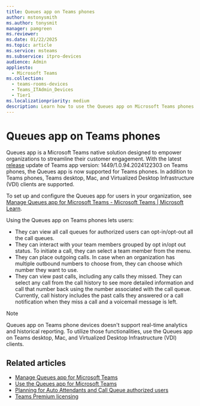 ```yaml
---
title: Queues app on Teams phones
author: mstonysmith
ms.author: tonysmit
manager: pamgreen
ms.reviewer: 
ms.date: 01/22/2025
ms.topic: article
ms.service: msteams
ms.subservice: itpro-devices
audience: Admin
appliesto: 
  - Microsoft Teams
ms.collection: 
  - teams-rooms-devices
  - Teams_ITAdmin_Devices
  - Tier1
ms.localizationpriority: medium
description: Learn how to use the Queues app on Microsoft Teams phones.
---
```

# Queues app on Teams phones

Queues app is a Microsoft Teams native solution designed to empower organizations to streamline their customer engagement. With the latest [release](https://support.microsoft.com/en-us/office/what-s-new-in-microsoft-teams-devices-eabf4d81-acdd-4b23-afa1-9ee47bb7c5e2) update of Teams app version: 1449/1.0.94.2024122303 on Teams phones, the Queues app is now supported for Teams phones. In addition to Teams phones, Teams desktop, Mac, and Virtualized Desktop Infrastructure (VDI) clients are supported.

To set up and configure the Queues app for users in your organization, see [Manage Queues app for Microsoft Teams - Microsoft Teams | Microsoft Learn](/microsoftteams/manage-queues-app).

Using the Queues app on Teams phones lets users:

- They can view all call queues for authorized users can opt-in/opt-out all the call queues. 
- They can interact with your team members grouped by opt in/opt out status. To initiate a call, they can select a team member from the menu.
- They can place outgoing calls. In case when an organization has multiple outbound numbers to choose from, they can choose which number they want to use.
- They can view past calls, including any calls they missed. They can select any call from the call history to see more detailed information and call that number back using the number associated with the call queue. Currently, call history includes the past calls they answered or a call notification when they miss a call and a voicemail message is left.

> [!NOTE]
> Queues app on Teams phone devices doesn't support real-time analytics and historical reporting. To utilize those functionalities, use the Queues app on Teams desktop, Mac, and Virtualized Desktop Infrastructure (VDI) clients.

## Related articles

- [Manage Queues app for Microsoft Teams](/microsoftteams/manage-queues-app)
- [Use the Queues app for Microsoft Teams](https://support.microsoft.com/office/use-the-queues-app-for-microsoft-teams-370ad83e-c2c1-4a9f-8a59-16c98be102e9)  
- [Planning for Auto Attendants and Call Queue authorized users](/microsoftteams/aa-cq-authorized-users-plan)  
- [Teams Premium licensing](/microsoftteams/teams-add-on-licensing/licensing-enhance-teams)